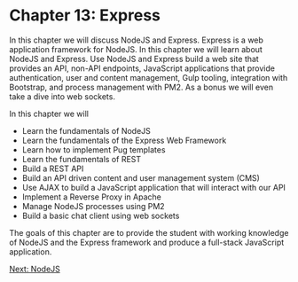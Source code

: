 # Chapter 13: Express

In this chapter we will discuss NodeJS and Express. Express is a web application framework for NodeJS. In this chapter we will learn about NodeJS and Express. Use NodeJS and Express build a web site that provides an API, non-API endpoints, JavaScript applications that provide authentication, user and content management, Gulp tooling, integration with Bootstrap, and process management with PM2. As a bonus we will even take a dive into web sockets.

In this chapter we will
* Learn the fundamentals of NodeJS
* Learn the fundamentals of the Express Web Framework
* Learn how to implement Pug templates
* Learn the fundamentals of REST
* Build a REST API
* Build an API driven content and user management system (CMS)
* Use AJAX to build a JavaScript application that will interact with our API
* Implement a Reverse Proxy in Apache
* Manage NodeJS processes using PM2
* Build a basic chat client using web sockets

The goals of this chapter are to provide the student with working knowledge of NodeJS and the Express framework and produce a full-stack JavaScript application.

[Next: NodeJS](01-NodeJS.md)
